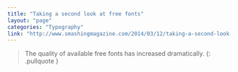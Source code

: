 ```yaml
---
title: "Taking a second look at free fonts"
layout: "page"
categories: "Typography"
link: "http://www.smashingmagazine.com/2014/03/12/taking-a-second-look-at-free-fonts/"
---
```


>  The quality of available free fonts has increased dramatically.
{: .pullquote }
